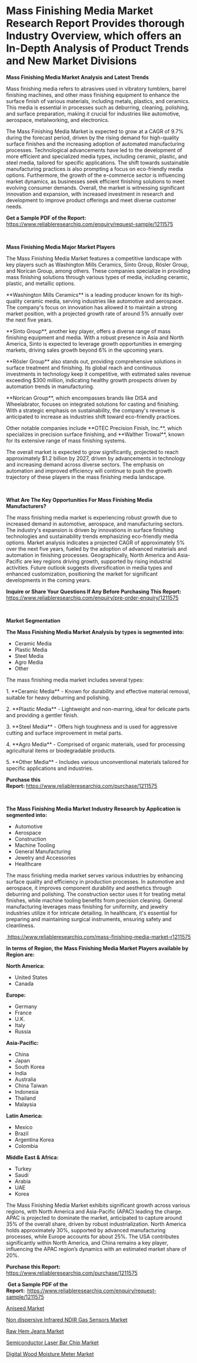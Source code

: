 <p><h1>Mass Finishing Media Market Research Report Provides thorough Industry Overview, which offers an In-Depth Analysis of Product Trends and New Market Divisions</h1></p><p><strong>Mass Finishing Media Market Analysis and Latest Trends</strong></p>
<p><p>Mass finishing media refers to abrasives used in vibratory tumblers, barrel finishing machines, and other mass finishing equipment to enhance the surface finish of various materials, including metals, plastics, and ceramics. This media is essential in processes such as deburring, cleaning, polishing, and surface preparation, making it crucial for industries like automotive, aerospace, metalworking, and electronics.</p><p>The Mass Finishing Media Market is expected to grow at a CAGR of 9.7% during the forecast period, driven by the rising demand for high-quality surface finishes and the increasing adoption of automated manufacturing processes. Technological advancements have led to the development of more efficient and specialized media types, including ceramic, plastic, and steel media, tailored for specific applications. The shift towards sustainable manufacturing practices is also prompting a focus on eco-friendly media options. Furthermore, the growth of the e-commerce sector is influencing market dynamics, as businesses seek efficient finishing solutions to meet evolving consumer demands. Overall, the market is witnessing significant innovation and expansion, with increased investment in research and development to improve product offerings and meet diverse customer needs.</p></p>
<p><strong>Get a Sample PDF of the Report:&nbsp;</strong> <a href="https://www.reliableresearchiq.com/enquiry/request-sample/1211575?utm_campaign=1121&utm_medium=2&utm_source=Github&utm_content=ia&utm_term=05102024&utm_id=mass-finishing-media">https://www.reliableresearchiq.com/enquiry/request-sample/1211575</a></p>
<p>&nbsp;</p>
<p><strong>Mass Finishing Media Major Market Players</strong></p>
<p><p>The Mass Finishing Media Market features a competitive landscape with key players such as Washington Mills Ceramics, Sinto Group, Rösler Group, and Norican Group, among others. These companies specialize in providing mass finishing solutions through various types of media, including ceramic, plastic, and metallic options.</p><p>**Washington Mills Ceramics** is a leading producer known for its high-quality ceramic media, serving industries like automotive and aerospace. The company's focus on innovation has allowed it to maintain a strong market position, with a projected growth rate of around 5% annually over the next five years.</p><p>**Sinto Group**, another key player, offers a diverse range of mass finishing equipment and media. With a robust presence in Asia and North America, Sinto is expected to leverage growth opportunities in emerging markets, driving sales growth beyond 6% in the upcoming years.</p><p>**Rösler Group** also stands out, providing comprehensive solutions in surface treatment and finishing. Its global reach and continuous investments in technology keep it competitive, with estimated sales revenue exceeding $300 million, indicating healthy growth prospects driven by automation trends in manufacturing.</p><p>**Norican Group**, which encompasses brands like DISA and Wheelabrator, focuses on integrated solutions for casting and finishing. With a strategic emphasis on sustainability, the company's revenue is anticipated to increase as industries shift toward eco-friendly practices.</p><p>Other notable companies include **OTEC Precision Finish, Inc.**, which specializes in precision surface finishing, and **Walther Trowal**, known for its extensive range of mass finishing systems.</p><p>The overall market is expected to grow significantly, projected to reach approximately $1.2 billion by 2027, driven by advancements in technology and increasing demand across diverse sectors. The emphasis on automation and improved efficiency will continue to push the growth trajectory of these players in the mass finishing media landscape.</p></p>
<p>&nbsp;</p>
<p><strong>What Are The Key Opportunities For Mass Finishing Media Manufacturers?</strong></p>
<p><p>The mass finishing media market is experiencing robust growth due to increased demand in automotive, aerospace, and manufacturing sectors. The industry's expansion is driven by innovations in surface finishing technologies and sustainability trends emphasizing eco-friendly media options. Market analysis indicates a projected CAGR of approximately 5% over the next five years, fueled by the adoption of advanced materials and automation in finishing processes. Geographically, North America and Asia-Pacific are key regions driving growth, supported by rising industrial activities. Future outlook suggests diversification in media types and enhanced customization, positioning the market for significant developments in the coming years.</p></p>
<p><strong>Inquire or Share Your Questions If Any Before Purchasing This Report:</strong> <a href="https://www.reliableresearchiq.com/enquiry/pre-order-enquiry/1211575?utm_campaign=1121&utm_medium=2&utm_source=Github&utm_content=ia&utm_term=05102024&utm_id=mass-finishing-media">https://www.reliableresearchiq.com/enquiry/pre-order-enquiry/1211575</a></p>
<p>&nbsp;</p>
<p><strong>Market Segmentation</strong></p>
<p><strong>The Mass Finishing Media Market Analysis by types is segmented into:</strong></p>
<p><ul><li>Ceramic Media</li><li>Plastic Media</li><li>Steel Media</li><li>Agro Media</li><li>Other</li></ul></p>
<p><p>The mass finishing media market includes several types: </p><p>1. **Ceramic Media** - Known for durability and effective material removal, suitable for heavy deburring and polishing.</p><p>2. **Plastic Media** - Lightweight and non-marring, ideal for delicate parts and providing a gentler finish.</p><p>3. **Steel Media** - Offers high toughness and is used for aggressive cutting and surface improvement in metal parts.</p><p>4. **Agro Media** - Comprised of organic materials, used for processing agricultural items or biodegradable products.</p><p>5. **Other Media** - Includes various unconventional materials tailored for specific applications and industries.</p></p>
<p><strong>Purchase this Report:&nbsp;</strong><a href="https://www.reliableresearchiq.com/purchase/1211575?utm_campaign=1121&utm_medium=2&utm_source=Github&utm_content=ia&utm_term=05102024&utm_id=mass-finishing-media">https://www.reliableresearchiq.com/purchase/1211575</a></p>
<p>&nbsp;</p>
<p><strong>The Mass Finishing Media Market Industry Research by Application is segmented into:</strong></p>
<p><ul><li>Automotive</li><li>Aerospace</li><li>Construction</li><li>Machine Tooling</li><li>General Manufacturing</li><li>Jewelry and Accessories</li><li>Healthcare</li></ul></p>
<p><p>The mass finishing media market serves various industries by enhancing surface quality and efficiency in production processes. In automotive and aerospace, it improves component durability and aesthetics through deburring and polishing. The construction sector uses it for treating metal finishes, while machine tooling benefits from precision cleaning. General manufacturing leverages mass finishing for uniformity, and jewelry industries utilize it for intricate detailing. In healthcare, it's essential for preparing and maintaining surgical instruments, ensuring safety and cleanliness.</p></p>
<p><a href="https://www.reliableresearchiq.com/mass-finishing-media-market-r1211575?utm_campaign=1121&utm_medium=2&utm_source=Github&utm_content=ia&utm_term=05102024&utm_id=mass-finishing-media">&nbsp;https://www.reliableresearchiq.com/mass-finishing-media-market-r1211575</a></p>
<p><strong>In terms of Region, the Mass Finishing Media Market Players available by Region are:</strong></p>
<p>
    <p> <strong> North America: </strong>
        <ul>
            <li>United States</li>
            <li>Canada</li>
        </ul>
        </p> 
    <p> <strong> Europe: </strong>
        <ul>
            <li>Germany</li>
            <li>France</li>
            <li>U.K.</li>
            <li>Italy</li>
            <li>Russia</li>
        </ul>
        </p> 
    <p> <strong> Asia-Pacific: </strong>
        <ul>
            <li>China</li>
            <li>Japan</li>
            <li>South Korea</li>
            <li>India</li>
            <li>Australia</li>
            <li>China Taiwan</li>
            <li>Indonesia</li>
            <li>Thailand</li>
            <li>Malaysia</li>
        </ul>
        </p> 
    <p> <strong> Latin America: </strong>
        <ul>
            <li>Mexico</li>
            <li>Brazil</li>
            <li>Argentina Korea</li>
            <li>Colombia</li>
        </ul>
        </p> 
    <p> <strong> Middle East & Africa: </strong>
        <ul>
            <li>Turkey</li>
            <li>Saudi</li>
            <li>Arabia</li>
            <li>UAE</li>
            <li>Korea</li>
        </ul>
    </p>
    </p>
<p><p>The Mass Finishing Media Market exhibits significant growth across various regions, with North America and Asia-Pacific (APAC) leading the charge. APAC is projected to dominate the market, anticipated to capture around 35% of the overall share, driven by robust industrialization. North America holds approximately 30%, supported by advanced manufacturing processes, while Europe accounts for about 25%. The USA contributes significantly within North America, and China remains a key player, influencing the APAC region’s dynamics with an estimated market share of 20%.</p></p>
<p><strong>Purchase this Report: </strong><a href="https://www.reliableresearchiq.com/purchase/1211575?utm_campaign=1121&utm_medium=2&utm_source=Github&utm_content=ia&utm_term=05102024&utm_id=mass-finishing-media">https://www.reliableresearchiq.com/purchase/1211575</a></p>
<p>&nbsp;<strong>Get a Sample PDF of the Report:&nbsp;&nbsp;</strong><a href="https://www.reliableresearchiq.com/enquiry/request-sample/1211575?utm_campaign=1121&utm_medium=2&utm_source=Github&utm_content=ia&utm_term=05102024&utm_id=mass-finishing-media">https://www.reliableresearchiq.com/enquiry/request-sample/1211575</a></p>
<p><strong></strong></p>
<p><p><a href="https://www.linkedin.com/pulse/aniseed-market-overview-forecast-2024-2031-detailed-study-type-otrue?utm_campaign=1121&utm_medium=2&utm_source=Github&utm_content=ia&utm_term=05102024&utm_id=mass-finishing-media">Aniseed Market</a></p><p><a href="https://issuu.com/reportprime-2/docs/non-dispersive-infrared-ndir-gas-se_b7ebd1fe31f819?utm_campaign=1121&utm_medium=2&utm_source=Github&utm_content=ia&utm_term=05102024&utm_id=mass-finishing-media">Non dispersive Infrared NDIR Gas Sensors Market</a></p><p><a href="https://github.com/rhiannafarm1/Market-Research-Report-List-1/blob/main/raw-hem-jeans-market.md?utm_campaign=1121&utm_medium=2&utm_source=Github&utm_content=ia&utm_term=05102024&utm_id=mass-finishing-media">Raw Hem Jeans Market</a></p><p><a href="https://issuu.com/reportprime-2/docs/semiconductor-laser-bar-chip-market_b4fd1758b111b5?utm_campaign=1121&utm_medium=2&utm_source=Github&utm_content=ia&utm_term=05102024&utm_id=mass-finishing-media">Semiconductor Laser Bar Chip Market</a></p><p><a href="https://www.linkedin.com/pulse/evolution-digital-wood-moisture-meter-market-key-shifts-3zeke?utm_campaign=1121&utm_medium=2&utm_source=Github&utm_content=ia&utm_term=05102024&utm_id=mass-finishing-media">Digital Wood Moisture Meter Market</a></p></p>